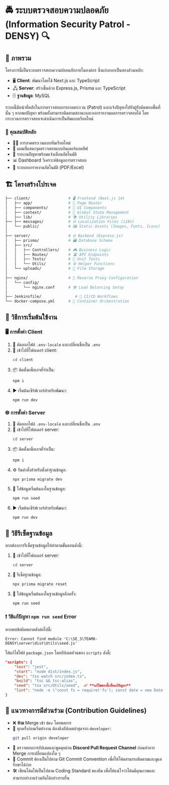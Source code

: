# 🚔 ระบบตรวจสอบความปลอดภัย (Information Security Patrol - DENSY) 🔍

## 📌 ภาพรวม
โครงการนี้เป็นระบบตรวจสอบความปลอดภัยภายในองค์กร ซึ่งแบ่งออกเป็นสองส่วนหลัก:

- 🖥️ **Client**: พัฒนาโดยใช้ Next.js และ TypeScript
- 🖧 **Server**: สร้างขึ้นด้วย Express.js, Prisma และ TypeScript
- 🗄️ **ฐานข้อมูล**: MySQL

ระบบนี้มีหน้าที่หลักในการตรวจสอบการลาดตระเวน (Patrol) และแจ้งปัญหาไปยังผู้รับผิดชอบพื้นที่นั้น ๆ หากพบปัญหา พร้อมทั้งสามารถติดตามสถานะและออกรายงานผลการตรวจสอบได้ โดยกระบวนการตรวจสอบจะดำเนินการเป็นทีมแบบเรียลไทม์

### 🎠 คุณสมบัติหลัก
- 🕵️‍♂️ การลาดตระเวนแบบทีมเรียลไทม์
- 📍 แผนที่แสดงจุดตรวจสอบแบบอินเตอร์แอคทีฟ
- 🚨 รายงานปัญหาพร้อมแจ้งเตือนอัตโนมัติ
- 📊 Dashboard วิเคราะห์ข้อมูลการตรวจสอบ
- 📑 ระบบออกรายงานอัตโนมัติ (PDF/Excel)

## 🏗️ โครงสร้างโปรเจค
```bash
├── client/                 # 🖥️ Frontend (Next.js 14)
│   ├── app/                # 📂 Page Router
│   ├── components/         # 🧩 UI Components
│   ├── context/            # 🧭 Global State Management
│   ├── lib/                # 📚 Utility Libraries
├── ├── messages/           # 🌐 Localization Files (i18n)
│   └── public/             # 🖼️ Static Assets (Images, Fonts, Icons)
│
├── server/                 # 🌐 Backend (Express.js)
│   ├── prisma/             # 🗃️ Database Schema
│   ├── src/
│   │   ├── Controllers/    # 🎮 Business Logic
│   │   ├── Routes/         # 🛣️ API Endpoints
│   │   ├── Tests/          # 🧪 Unit Tests
│   │   └── Utils/          # ⚙️ Helper Functions
│   └── uploads/            # 📁 File Storage
│
├── nginx/                  # 🔄 Reverse Proxy Configuration
│   └── config/
│       └── nginx.conf      # 🛠️ Load Balancing Setup
│
├── Jenkinsfile/               # 🤖 CI/CD Workflows
└── docker-compose.yml      # 🐳 Container Orchestration
```

## 🚀 วิธีการเริ่มต้นใช้งาน

### 🖥️ การตั้งค่า Client
1. 📂 คัดลอกไฟล์ `.env-locale` และเปลี่ยนชื่อเป็น `.env`
2. 🔧 เข้าไปที่โฟลเดอร์ client:
   ```sh
   cd client
   ```
3. 📦 ติดตั้งแพ็กเกจที่จำเป็น:
   ```sh
   npm i
   ```
4. ▶️ เริ่มต้นเซิร์ฟเวอร์สำหรับพัฒนา:
   ```sh
   npm run dev
   ```

### 🌐 การตั้งค่า Server
1. 📂 คัดลอกไฟล์ `.env-locale` และเปลี่ยนชื่อเป็น `.env`
2. 🔧 เข้าไปที่โฟลเดอร์ server:
   ```sh
   cd server
   ```
3. 📦 ติดตั้งแพ็กเกจที่จำเป็น:
   ```sh
   npm i
   ```
4. ⚙️ รันคำสั่งสำหรับตั้งค่าฐานข้อมูล:
   ```sh
   npx prisma migrate dev
   ```
5. 🌱 ใส่ข้อมูลเริ่มต้นลงในฐานข้อมูล:
   ```sh
   npm run seed
   ```
6. ▶️ เริ่มต้นเซิร์ฟเวอร์สำหรับพัฒนา:
   ```sh
   npm run dev
   ```

## 🔄 วิธีรีเซ็ตฐานข้อมูล
หากต้องการรีเซ็ตฐานข้อมูลให้ทำตามขั้นตอนดังนี้:

1. 🔧 เข้าไปที่โฟลเดอร์ server:
   ```sh
   cd server
   ```
2. 🔄 รีเซ็ตฐานข้อมูล:
   ```sh
   npx prisma migrate reset
   ```
3. 🌱 ใส่ข้อมูลเริ่มต้นลงในฐานข้อมูลอีกครั้ง:
   ```sh
   npm run seed
   ```

### ❗ วิธีแก้ปัญหา `npm run seed` Error
หากพบข้อผิดพลาดดังต่อไปนี้:
```
Error: Cannot find module 'C:\SE_3\TEAM6-DENSY\server\dist\Utils\seed.js'
```
ให้แก้ไขไฟล์ `package.json` โดยอัปเดตส่วนของ `scripts` ดังนี้:
```json
"scripts": {
    "test": "jest",
    "start": "node dist/index.js",
    "dev": "tsx watch src/index.ts",
    "build": "tsc && tsc-alias",
    "seed": "tsx src/Utils/seed",  ✅ **แก้ไขตรงนี้เพื่อแก้ปัญหา**
    "lint": "node -e \"const fs = require('fs'); const date = new Date(); const dateString = date.toISOString().split('T')[0].replace(/-/g, '_'); const timeString = date.toTimeString().split(' ')[0].replace(/:/g, '_'); const fileName = `lintReports/lintReport_${dateString}_${timeString}.json`; fs.mkdirSync('lintReports', { recursive: true }); require('child_process').execSync(`eslint . --format json -o ${fileName}`);\" && tsx eslint-report.ts"
}
```

## 📜 แนวทางการมีส่วนร่วม (Contribution Guidelines)
- ❌ **ห้าม** Merge เข้า `dev` โดยพลการ
- 🔄 ทุกครั้งก่อนเริ่มทำงาน ต้องดึงอัปเดตล่าสุดจาก `developer`:
  ```sh
  git pull origin developer
  ```
- 💬 ตรวจสอบการอัปเดตและพูดคุยผ่าน **Discord Pull Request Channel** ก่อนทำการ Merge การเปลี่ยนแปลงใด ๆ
- 📝 Commit ต้องเป็นไปตาม Git Commit Convention เพื่อให้โค้ดสามารถติดตามและดูแลรักษาได้ง่าย
- 🛠️ เขียนโค้ดให้เป็นไปตาม Coding Standard ของทีม เพื่อให้แน่ใจว่าโค้ดมีคุณภาพและสามารถทำงานร่วมกันได้อย่างราบรื่น
